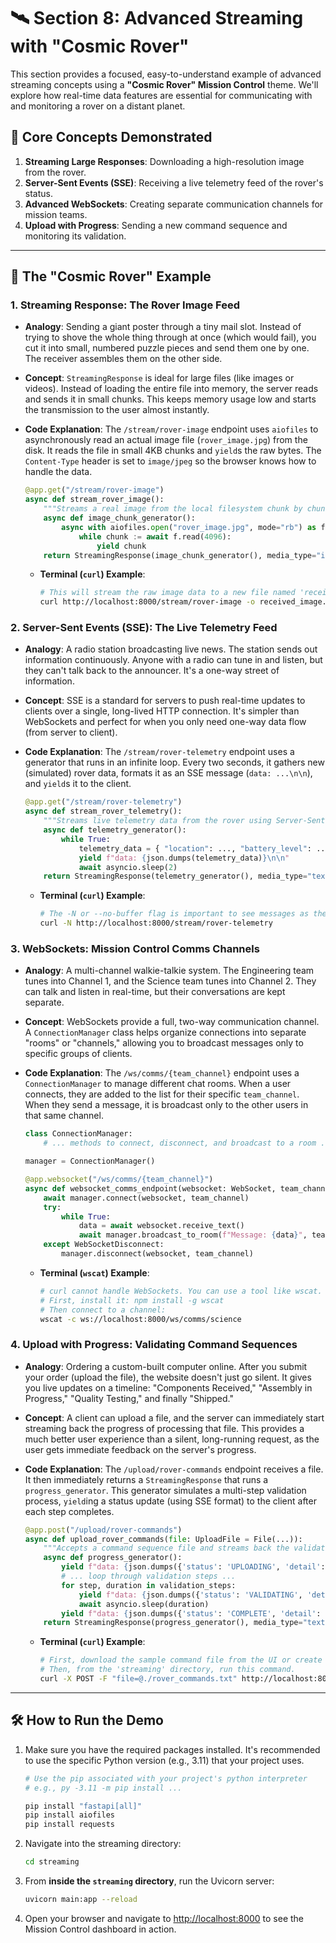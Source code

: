 # 🛰️ Section 8: Advanced Streaming with "Cosmic Rover"

This section provides a focused, easy-to-understand example of advanced streaming concepts using a **"Cosmic Rover" Mission Control** theme. We'll explore how real-time data features are essential for communicating with and monitoring a rover on a distant planet.

## 🎯 Core Concepts Demonstrated

1.  **Streaming Large Responses**: Downloading a high-resolution image from the rover.
2.  **Server-Sent Events (SSE)**: Receiving a live telemetry feed of the rover's status.
3.  **Advanced WebSockets**: Creating separate communication channels for mission teams.
4.  **Upload with Progress**: Sending a new command sequence and monitoring its validation.

---

## 🚀 The "Cosmic Rover" Example

### 1. Streaming Response: The Rover Image Feed

-   **Analogy**: Sending a giant poster through a tiny mail slot. Instead of trying to shove the whole thing through at once (which would fail), you cut it into small, numbered puzzle pieces and send them one by one. The receiver assembles them on the other side.
-   **Concept**: `StreamingResponse` is ideal for large files (like images or videos). Instead of loading the entire file into memory, the server reads and sends it in small chunks. This keeps memory usage low and starts the transmission to the user almost instantly.
-   **Code Explanation**: The `/stream/rover-image` endpoint uses `aiofiles` to asynchronously read an actual image file (`rover_image.jpg`) from the disk. It reads the file in small 4KB chunks and `yield`s the raw bytes. The `Content-Type` header is set to `image/jpeg` so the browser knows how to handle the data.

    ```python
    @app.get("/stream/rover-image")
    async def stream_rover_image():
        """Streams a real image from the local filesystem chunk by chunk."""
        async def image_chunk_generator():
            async with aiofiles.open("rover_image.jpg", mode="rb") as f:
                while chunk := await f.read(4096):
                    yield chunk
        return StreamingResponse(image_chunk_generator(), media_type="image/jpeg")
    ```

    - **Terminal (`curl`) Example**:
        ```bash
        # This will stream the raw image data to a new file named 'received_image.jpg'
        curl http://localhost:8000/stream/rover-image -o received_image.jpg
        ```

### 2. Server-Sent Events (SSE): The Live Telemetry Feed

-   **Analogy**: A radio station broadcasting live news. The station sends out information continuously. Anyone with a radio can tune in and listen, but they can't talk back to the announcer. It's a one-way street of information.
-   **Concept**: SSE is a standard for servers to push real-time updates to clients over a single, long-lived HTTP connection. It's simpler than WebSockets and perfect for when you only need one-way data flow (from server to client).
-   **Code Explanation**: The `/stream/rover-telemetry` endpoint uses a generator that runs in an infinite loop. Every two seconds, it gathers new (simulated) rover data, formats it as an SSE message (`data: ...\n\n`), and `yield`s it to the client.

    ```python
    @app.get("/stream/rover-telemetry")
    async def stream_rover_telemetry():
        """Streams live telemetry data from the rover using Server-Sent Events (SSE)."""
        async def telemetry_generator():
            while True:
                telemetry_data = { "location": ..., "battery_level": ... }
                yield f"data: {json.dumps(telemetry_data)}\n\n"
                await asyncio.sleep(2)
        return StreamingResponse(telemetry_generator(), media_type="text/event-stream")
    ```

    - **Terminal (`curl`) Example**:
        ```bash
        # The -N or --no-buffer flag is important to see messages as they arrive.
        curl -N http://localhost:8000/stream/rover-telemetry
        ```

### 3. WebSockets: Mission Control Comms Channels

-   **Analogy**: A multi-channel walkie-talkie system. The Engineering team tunes into Channel 1, and the Science team tunes into Channel 2. They can talk and listen in real-time, but their conversations are kept separate.
-   **Concept**: WebSockets provide a full, two-way communication channel. A `ConnectionManager` class helps organize connections into separate "rooms" or "channels," allowing you to broadcast messages only to specific groups of clients.
-   **Code Explanation**: The `/ws/comms/{team_channel}` endpoint uses a `ConnectionManager` to manage different chat rooms. When a user connects, they are added to the list for their specific `team_channel`. When they send a message, it is broadcast only to the other users in that same channel.

    ```python
    class ConnectionManager:
        # ... methods to connect, disconnect, and broadcast to a room ...

    manager = ConnectionManager()

    @app.websocket("/ws/comms/{team_channel}")
    async def websocket_comms_endpoint(websocket: WebSocket, team_channel: str):
        await manager.connect(websocket, team_channel)
        try:
            while True:
                data = await websocket.receive_text()
                await manager.broadcast_to_room(f"Message: {data}", team_channel)
        except WebSocketDisconnect:
            manager.disconnect(websocket, team_channel)
    ```

    - **Terminal (`wscat`) Example**:
        ```bash
        # curl cannot handle WebSockets. You can use a tool like wscat.
        # First, install it: npm install -g wscat
        # Then connect to a channel:
        wscat -c ws://localhost:8000/ws/comms/science
        ```

### 4. Upload with Progress: Validating Command Sequences

-   **Analogy**: Ordering a custom-built computer online. After you submit your order (upload the file), the website doesn't just go silent. It gives you live updates on a timeline: "Components Received," "Assembly in Progress," "Quality Testing," and finally "Shipped."
-   **Concept**: A client can upload a file, and the server can immediately start streaming back the progress of processing that file. This provides a much better user experience than a silent, long-running request, as the user gets immediate feedback on the server's progress.
-   **Code Explanation**: The `/upload/rover-commands` endpoint receives a file. It then immediately returns a `StreamingResponse` that runs a `progress_generator`. This generator simulates a multi-step validation process, `yield`ing a status update (using SSE format) to the client after each step completes.

    ```python
    @app.post("/upload/rover-commands")
    async def upload_rover_commands(file: UploadFile = File(...)):
        """Accepts a command sequence file and streams back the validation progress."""
        async def progress_generator():
            yield f"data: {json.dumps({'status': 'UPLOADING', 'detail': '...'})}\n\n"
            # ... loop through validation steps ...
            for step, duration in validation_steps:
                yield f"data: {json.dumps({'status': 'VALIDATING', 'detail': f'Step: {step}'})}\n\n"
                await asyncio.sleep(duration)
            yield f"data: {json.dumps({'status': 'COMPLETE', 'detail': '...'})}\n\n"
        return StreamingResponse(progress_generator(), media_type="text/event-stream")
    ```

    - **Terminal (`curl`) Example**:
        ```bash
        # First, download the sample command file from the UI or create your own.
        # Then, from the 'streaming' directory, run this command.
        curl -X POST -F "file=@./rover_commands.txt" http://localhost:8000/upload/rover-commands
        ```

---

## 🛠️ How to Run the Demo

1.  Make sure you have the required packages installed. It's recommended to use the specific Python version (e.g., 3.11) that your project uses.
    ```bash
    # Use the pip associated with your project's python interpreter
    # e.g., py -3.11 -m pip install ...

    pip install "fastapi[all]"
    pip install aiofiles
    pip install requests
    ```
2.  Navigate into the streaming directory:
    ```bash
    cd streaming
    ```
3.  From **inside the `streaming` directory**, run the Uvicorn server:
    ```bash
    uvicorn main:app --reload
    ```
4.  Open your browser and navigate to [http://localhost:8000](http://localhost:8000) to see the Mission Control dashboard in action. 